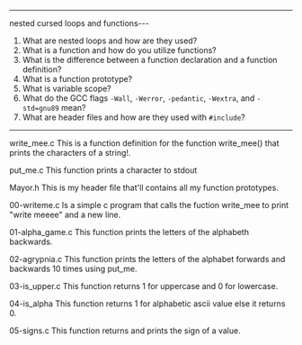 -----------------------------------------------
nested cursed loops and functions---
1. What are nested loops and how are they used?
2. What is a function and how do you utilize functions?
3. What is the difference between a function declaration and a function definition?
4. What is a function prototype?
5. What is variable scope?
6. What do the GCC flags `-Wall`, `-Werror`, `-pedantic`, `-Wextra`, and `-std=gnu89` mean?
7. What are header files and how are they used with `#include`?
-----------------------------------------------------

write_mee.c
This is a function definition for the function write_mee() that prints the characters of a string!.

put_me.c
This function prints a character to stdout

Mayor.h
This is my header file that'll contains all my function prototypes.

00-writeme.c
Is a simple c program that calls the fuction write_mee to print "write meeee" and a new line.

01-alpha_game.c
This function prints the letters of the alphabeth backwards.

02-agrypnia.c
This function prints the letters of the alphabet forwards and backwards 10 times using put_me.

03-is_upper.c
This function returns 1 for uppercase and 0 for lowercase.

04-is_alpha
This function returns 1 for alphabetic ascii value else it returns 0.

05-signs.c
This function returns and prints the sign of a value.